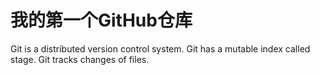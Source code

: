 # 我的第一个GitHub仓库
Git is a distributed version control system.
Git has a mutable index called stage.
Git tracks changes of files.
